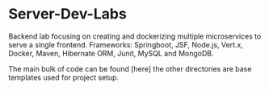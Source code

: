 # Server-Dev-Labs

Backend lab focusing on creating and dockerizing multiple microservices to serve a single frontend. Frameworks: Springboot, JSF, Node.js, Vert.x, Docker, Maven, Hibernate ORM, Junit, MySQL and MongoDB.

The main bulk of code can be found [here] the other directories are base templates used for project setup.
